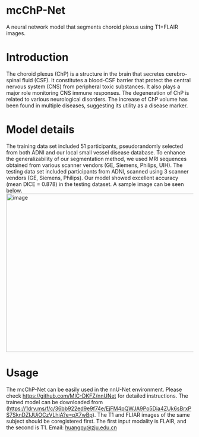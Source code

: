 # mcChP-Net
A neural network model that segments choroid plexus using T1+FLAIR images. 

# Introduction
The choroid plexus (ChP) is a structure in the brain that secretes cerebro-spinal fluid (CSF). It constitutes a blood-CSF barrier that protect the central nervous system (CNS) from peripheral toxic substances. It also plays a major role monitoring CNS immune responses. The degeneration of ChP is related to various neurological disorders. The increase of ChP volume has been found in multiple diseases, suggesting its utility as a disease marker.

# Model details
The training data set included 51 participants, pseudorandomly selected from both ADNI and our local small vessel disease database. To enhance the generalizability of our segmentation method, we used MRl sequences obtained from various scanner vendors (GE, Siemens, Philips, UIH). The testing data set included participants from ADNl, scanned using 3 scanner vendors (GE, Siemens, Philips). Our model showed excellent accuracy (mean DICE = 0.878) in the testing dataset. A sample image can be seen below.
<img width="814" height="425" alt="image" src="https://github.com/user-attachments/assets/0ddcfb66-e548-4dab-834f-f757d4811120" />


# Usage
The mcChP-Net can be easily used in the nnU-Net environment. Please check https://github.com/MIC-DKFZ/nnUNet for detailed instructions. The trained model can be downloaded from (https://1drv.ms/f/c/36bb922ed9e9f74e/EjFM4pQWJA9Po5Dia4ZUk6sBrxPS7SknDZIJUiOCzVLhjA?e=pX7wBp). 
The T1 and FLIAR images of the same subject should be coregistered first. The first input modality is FLAIR, and the second is T1.
Email: huangpy@zju.edu.cn
